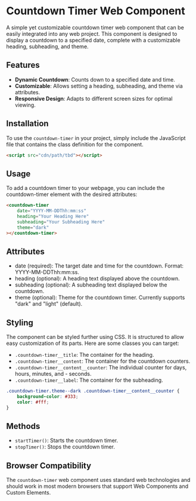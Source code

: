 # Countdown Timer Web Component

A simple yet customizable countdown timer web component that can be easily integrated into any web project. This component is designed to display a countdown to a specified date, complete with a customizable heading, subheading, and theme.

## Features

- **Dynamic Countdown**: Counts down to a specified date and time.
- **Customizable**: Allows setting a heading, subheading, and theme via attributes.
- **Responsive Design**: Adapts to different screen sizes for optimal viewing.

## Installation

To use the `countdown-timer` in your project, simply include the JavaScript file that contains the class definition for the component.

```html
<script src="cdn/path/tbd"></script>
```

## Usage

To add a countdown timer to your webpage, you can include the countdown-timer element with the desired attributes:

```html
<countdown-timer
    date="YYYY-MM-DDThh:mm:ss"
    heading="Your Heading Here"
    subheading="Your Subheading Here"
    theme="dark"
></countdown-timer>
```

## Attributes

 - date (required): The target date and time for the countdown. Format: YYYY-MM-DDThh:mm:ss.
 - heading (optional): A heading text displayed above the countdown.
 - subheading (optional): A subheading text displayed below the countdown.
 - theme (optional): Theme for the countdown timer. Currently supports "dark" and "light" (default).

## Styling

The component can be styled further using CSS. It is structured to allow easy customization of its parts. Here are some classes you can target:

 - `.countdown-timer__title`: The container for the heading.
 - `.countdown-timer__content`: The container for the countdown counters.
 - `.countdown-timer__content__counter`: The individual counter for days, hours, minutes, and  - seconds.
 - `.countdown-timer__label`: The container for the subheading.

```css
.countdown-timer.theme--dark .countdown-timer__content__counter {
    background-color: #333;
    color: #fff;
}
```

## Methods

 - `startTimer()`: Starts the countdown timer.
 - `stopTimer()`: Stops the countdown timer.

## Browser Compatibility

The `countdown-timer` web component uses standard web technologies and should work in most modern browsers that support Web Components and Custom Elements.